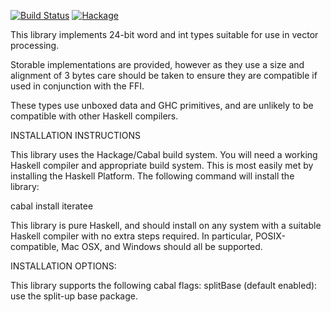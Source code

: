 [![Build Status](https://secure.travis-ci.org/winterland1989/word24.png?branch=master)](http://travis-ci.org/winterland1989/word24)
[![Hackage](https://img.shields.io/hackage/v/word24.svg?style=flat)](http://hackage.haskell.org/package/word24)

This library implements 24-bit word and int types suitable for use in vector
processing.

Storable implementations are provided, however as they use a size and alignment
of 3 bytes care should be taken to ensure they are compatible if used in
conjunction with the FFI.

These types use unboxed data and GHC primitives, and are unlikely to be
compatible with other Haskell compilers.

INSTALLATION INSTRUCTIONS

This library uses the Hackage/Cabal build system.  You will need a working
Haskell compiler and appropriate build system.  This is most easily met
by installing the Haskell Platform.  The following command will install
the library:

cabal install iteratee

This library is pure Haskell, and should install on any system with a suitable
Haskell compiler with no extra steps required.  In particular, POSIX-compatible,
Mac OSX, and Windows should all be supported.

INSTALLATION OPTIONS:

This library supports the following cabal flags:
  splitBase (default enabled): use the split-up base package.

